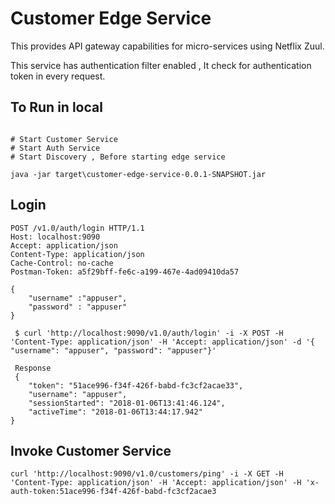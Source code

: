# Customer Edge Service 
This provides API gateway capabilities for micro-services using Netflix Zuul. 

This service has authentication filter enabled , It check for authentication token in every request.

## To Run in local 
```

# Start Customer Service
# Start Auth Service
# Start Discovery , Before starting edge service

java -jar target\customer-edge-service-0.0.1-SNAPSHOT.jar

```


## Login
```
POST /v1.0/auth/login HTTP/1.1
Host: localhost:9090
Accept: application/json
Content-Type: application/json
Cache-Control: no-cache
Postman-Token: a5f29bff-fe6c-a199-467e-4ad09410da57

{
	"username" :"appuser",
	"password" : "appuser"
}
```

```
 $ curl 'http://localhost:9090/v1.0/auth/login' -i -X POST -H 'Content-Type: application/json' -H 'Accept: application/json' -d '{ "username": "appuser", "password": "appuser"}'
 
 Response
 {
    "token": "51ace996-f34f-426f-babd-fc3cf2acae33",
    "username": "appuser",
    "sessionStarted": "2018-01-06T13:41:46.124",
    "activeTime": "2018-01-06T13:44:17.942"
}

```
 
## Invoke Customer Service
```
curl 'http://localhost:9090/v1.0/customers/ping' -i -X GET -H 'Content-Type: application/json' -H 'Accept: application/json' -H 'x-auth-token:51ace996-f34f-426f-babd-fc3cf2acae3
```